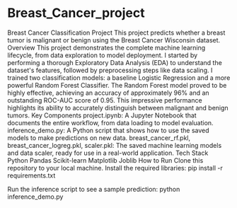 # Breast_Cancer_project
Breast Cancer Classification Project
This project predicts whether a breast tumor is malignant or benign using the Breast Cancer Wisconsin dataset.
Overview
This project demonstrates the complete machine learning lifecycle, from data exploration to model deployment. I started by performing a thorough Exploratory Data Analysis (EDA) to understand the dataset's features, followed by preprocessing steps like data scaling.
I trained two classification models: a baseline Logistic Regression and a more powerful Random Forest Classifier. The Random Forest model proved to be highly effective, achieving an accuracy of approximately 96% and an outstanding ROC-AUC score of 0.95. This impressive performance highlights its ability to accurately distinguish between malignant and benign tumors.
Key Components
project.ipynb: A Jupyter Notebook that documents the entire workflow, from data loading to model evaluation.
inference_demo.py: A Python script that shows how to use the saved models to make predictions on new data.
breast_cancer_rf.pkl, breast_cancer_logreg.pkl, scaler.pkl: The saved machine learning models and data scaler, ready for use in a real-world application.
Tech Stack
Python
Pandas
Scikit-learn
Matplotlib
Joblib
How to Run
Clone this repository to your local machine.
Install the required libraries:
pip install -r requirements.txt


Run the inference script to see a sample prediction:
python inference_demo.py

